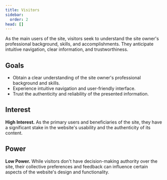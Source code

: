 ```yaml
---
title: Visitors
sidebar:
  order: 2
head: []
---
```


As the main users of the site, visitors seek to understand the site owner's professional background, skills, and accomplishments.
They anticipate intuitive navigation, clear information, and trustworthiness.

## Goals

- Obtain a clear understanding of the site owner's professional background and skills.
- Experience intuitive navigation and user-friendly interface.
- Trust the authenticity and reliability of the presented information.

## Interest

**High Interest.** As the primary users and beneficiaries of the site, they have a significant stake in the website's usability and the authenticity of its content.

## Power

**Low Power.** While visitors don't have decision-making authority over the site, their collective preferences and feedback can influence certain aspects of the website's design and functionality.
